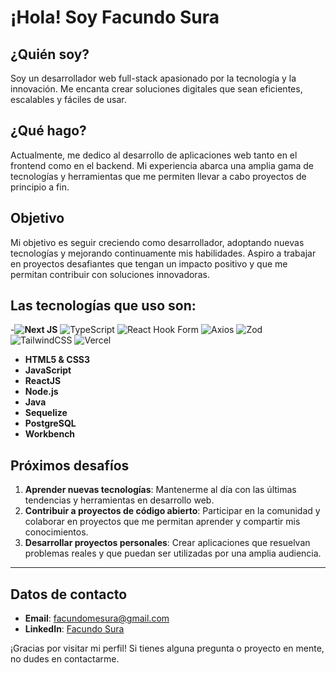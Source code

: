 # ¡Hola! Soy Facundo Sura

## ¿Quién soy?
Soy un desarrollador web full-stack apasionado por la tecnología y la innovación. Me encanta crear soluciones digitales que sean eficientes, escalables y fáciles de usar.

## ¿Qué hago?
Actualmente, me dedico al desarrollo de aplicaciones web tanto en el frontend como en el backend. Mi experiencia abarca una amplia gama de tecnologías y herramientas que me permiten llevar a cabo proyectos de principio a fin.

## Objetivo
Mi objetivo es seguir creciendo como desarrollador, adoptando nuevas tecnologías y mejorando continuamente mis habilidades. Aspiro a trabajar en proyectos desafiantes que tengan un impacto positivo y que me permitan contribuir con soluciones innovadoras.

## Las tecnologías que uso son:
-**![Next JS](https://img.shields.io/badge/Next-black?style=for-the-badge&logo=next.js&logoColor=white)**
![TypeScript](https://img.shields.io/badge/typescript-%23007ACC.svg?style=for-the-badge&logo=typescript&logoColor=white)
![React Hook Form](https://img.shields.io/badge/react%20hook%20form%20-%20pr?style=for-the-badge&logo=reacthookform&logoColor=%23ffffff&labelColor=%23ea899a&color=%23ea899a)
![Axios](https://img.shields.io/badge/axios%20-%20pr?style=for-the-badge&logo=axios&logoColor=%23ffffff&labelColor=%234c2882&color=%234c2882)
![Zod](https://img.shields.io/badge/zod-%233068b7.svg?style=for-the-badge&logo=zod&logoColor=white)
![TailwindCSS](https://img.shields.io/badge/tailwindcss-%2338B2AC.svg?style=for-the-badge&logo=tailwind-css&logoColor=white)
![Vercel](https://img.shields.io/badge/vercel-%23000000.svg?style=for-the-badge&logo=vercel&logoColor=white)
- **HTML5 & CSS3**
- **JavaScript**
- **ReactJS**
- **Node.js**
- **Java**
- **Sequelize**
- **PostgreSQL**
- **Workbench**

## Próximos desafíos
1. **Aprender nuevas tecnologías**: Mantenerme al día con las últimas tendencias y herramientas en desarrollo web.
2. **Contribuir a proyectos de código abierto**: Participar en la comunidad y colaborar en proyectos que me permitan aprender y compartir mis conocimientos.
3. **Desarrollar proyectos personales**: Crear aplicaciones que resuelvan problemas reales y que puedan ser utilizadas por una amplia audiencia.

---

## Datos de contacto
- **Email**: [facundomesura@gmail.com](facundomesura@gmail.com)
- **LinkedIn**: [Facundo Sura](https://www.linkedin.com/in/facundo-martin-emiliano-s-974b74253/)

¡Gracias por visitar mi perfil! Si tienes alguna pregunta o proyecto en mente, no dudes en contactarme.
